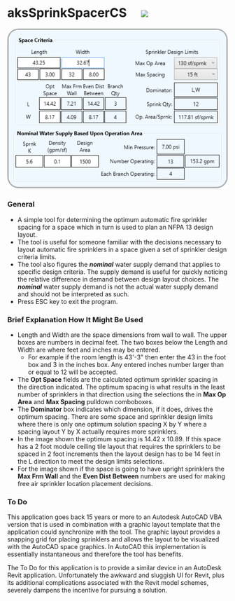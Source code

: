 
# aksSprinkSpacerCS&nbsp;&nbsp;&nbsp;&nbsp;&nbsp;![](aksSprinkSpacerCS/Images/SprnkSpacer.ico)

![The Interface](aksSprinkSpacerCS/Images/SprinkSpacer_01.PNG)

### General

- A simple tool for determining the optimum automatic fire sprinkler spacing for a space which in turn is used to plan an NFPA 13 design layout.
- The tool is useful for someone familiar with the decisions necessary to layout automatic fire sprinklers in a space given a set of sprinkler design criteria limits.
- The tool also figures the ***nominal*** water supply demand that applies to specific design criteria. The supply demand is useful for quickly noticing the relative difference in demand between design layout choices. The ***nominal*** water supply demand is not the actual water supply demand and should not be interpreted as such.
- Press ESC key to exit the program.

### Brief Explanation How It Might Be Used

- Length and Width are the space dimensions from wall to wall. The upper boxes are numbers in decimal feet. The two boxes below the Length and Width are where feet and inches may be entered.
   - For example if the room length is 43'-3" then enter the 43 in the foot box and 3 in the inches box. Any entered inches number larger than or equal to 12 will be accepted.
- The **Opt Space** fields are the calculated optimum sprinkler spacing in the direction indicated. The optimum spacing is what results in the least number of sprinklers in that direction using the selections the in **Max Op Area** and **Max Spacing** pulldown comboboxes.
- The **Dominator** box indicates which dimension, if it does, drives the optimum spacing. There are some space and sprinkler design limits where there is only one optimum solution spacing X by Y where a spacing layout Y by X actually requires more sprinklers.
- In the image shown the optimum spacing is 14.42 x 10.89. If this space has a 2 foot module ceiling tile layout that requires the sprinklers to be spaced in 2 foot increments then the layout design has to be 14 feet in the L direction to meet the design limits selections.
- For the image shown if the space is going to have upright sprinklers the **Max Frm Wall** and the **Even Dist Between** numbers are used for making free air sprinkler location placement decisions.

### To Do

This application goes back 15 years or more to an Autodesk AutoCAD VBA version that is used in combination with a graphic layout template that the application could synchronize with the tool. The graphic layout provides a snapping grid for placing sprinklers and allows the layout to be visualized with the AutoCAD space graphics. In AutoCAD this implementation is essentially instantaneous and therefore the tool has benefits.

The To Do for this application is to provide a similar device in an AutoDesk Revit application. Unfortunately the awkward and sluggish UI for Revit, plus its additional complications associated with the Revit model schemes, severely dampens the incentive for pursuing a solution.    
